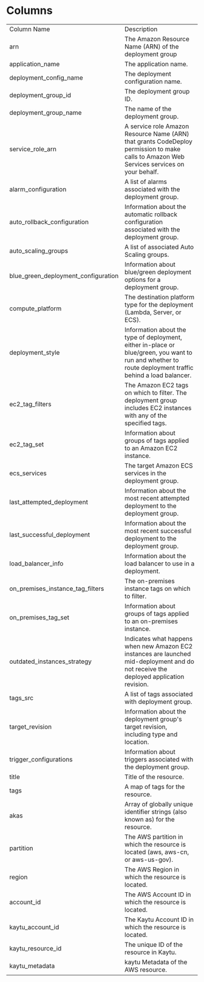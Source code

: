# Columns  

<table>
	<tr><td>Column Name</td><td>Description</td></tr>
	<tr><td>arn</td><td>The Amazon Resource Name (ARN) of the deployment group</td></tr>
	<tr><td>application_name</td><td>The application name.</td></tr>
	<tr><td>deployment_config_name</td><td>The deployment configuration name.</td></tr>
	<tr><td>deployment_group_id</td><td>The deployment group ID.</td></tr>
	<tr><td>deployment_group_name</td><td>The name of the deployment group.</td></tr>
	<tr><td>service_role_arn</td><td>A service role Amazon Resource Name (ARN) that grants CodeDeploy permission to make calls to Amazon Web Services services on your behalf.</td></tr>
	<tr><td>alarm_configuration</td><td>A list of alarms associated with the deployment group.</td></tr>
	<tr><td>auto_rollback_configuration</td><td>Information about the automatic rollback configuration associated with the deployment group.</td></tr>
	<tr><td>auto_scaling_groups</td><td>A list of associated Auto Scaling groups.</td></tr>
	<tr><td>blue_green_deployment_configuration</td><td>Information about blue/green deployment options for a deployment group.</td></tr>
	<tr><td>compute_platform</td><td>The destination platform type for the deployment (Lambda, Server, or ECS).</td></tr>
	<tr><td>deployment_style</td><td>Information about the type of deployment, either in-place or blue/green, you want to run and whether to route deployment traffic behind a load balancer.</td></tr>
	<tr><td>ec2_tag_filters</td><td>The Amazon EC2 tags on which to filter. The deployment group includes EC2 instances with any of the specified tags.</td></tr>
	<tr><td>ec2_tag_set</td><td>Information about groups of tags applied to an Amazon EC2 instance.</td></tr>
	<tr><td>ecs_services</td><td>The target Amazon ECS services in the deployment group.</td></tr>
	<tr><td>last_attempted_deployment</td><td>Information about the most recent attempted deployment to the deployment group.</td></tr>
	<tr><td>last_successful_deployment</td><td>Information about the most recent successful deployment to the deployment group.</td></tr>
	<tr><td>load_balancer_info</td><td>Information about the load balancer to use in a deployment.</td></tr>
	<tr><td>on_premises_instance_tag_filters</td><td>The on-premises instance tags on which to filter.</td></tr>
	<tr><td>on_premises_tag_set</td><td>Information about groups of tags applied to an on-premises instance.</td></tr>
	<tr><td>outdated_instances_strategy</td><td>Indicates what happens when new Amazon EC2 instances are launched mid-deployment and do not receive the deployed application revision.</td></tr>
	<tr><td>tags_src</td><td>A list of tags associated with deployment group.</td></tr>
	<tr><td>target_revision</td><td>Information about the deployment group's target revision, including type and location.</td></tr>
	<tr><td>trigger_configurations</td><td>Information about triggers associated with the deployment group.</td></tr>
	<tr><td>title</td><td>Title of the resource.</td></tr>
	<tr><td>tags</td><td>A map of tags for the resource.</td></tr>
	<tr><td>akas</td><td>Array of globally unique identifier strings (also known as) for the resource.</td></tr>
	<tr><td>partition</td><td>The AWS partition in which the resource is located (aws, aws-cn, or aws-us-gov).</td></tr>
	<tr><td>region</td><td>The AWS Region in which the resource is located.</td></tr>
	<tr><td>account_id</td><td>The AWS Account ID in which the resource is located.</td></tr>
	<tr><td>kaytu_account_id</td><td>The Kaytu Account ID in which the resource is located.</td></tr>
	<tr><td>kaytu_resource_id</td><td>The unique ID of the resource in Kaytu.</td></tr>
	<tr><td>kaytu_metadata</td><td>kaytu Metadata of the AWS resource.</td></tr>
</table>